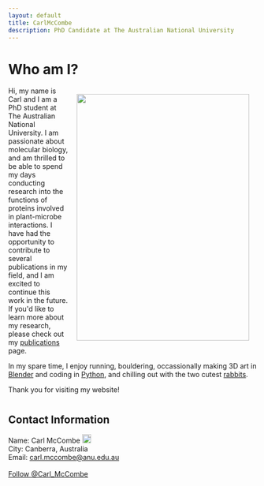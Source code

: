 ```yaml
---
layout: default
title: CarlMcCombe
description: PhD Candidate at The Australian National University
---
```

# Who am I?
<img align="right" style="padding: 15px" width="350" height="500" src="https://carl-mccombe.github.io/assets/images/carl.png" />

Hi, my name is Carl and I am a PhD student at The Australian National University. I am passionate about molecular biology, and am thrilled to be able to spend my days conducting research into the functions of proteins involved in plant-microbe interactions. I have had the opportunity to contribute to several publications in my field, and I am excited to continue this work in the future. If you'd like to learn more about my research, please check out my [publications](publications.md) page. 

In my spare time, I enjoy running, bouldering, occassionally making 3D art in [Blender](blender_renders.md) and coding in [Python](code.md), and chilling out with the two cutest [rabbits](buns.md).

Thank you for visiting my website!
#
#
#
#
## Contact Information
 Name: Carl McCombe
    <a href="https://orcid.org/0000-0001-9347-887">
<img alt="ORCID logo" src="https://info.orcid.org/wp-content/uploads/2019/11/orcid_16x16.png" width="18" height="18" />
</a><br>
    City: Canberra, Australia<br>
    Email: carl.mccombe@anu.edu.au<br>
    <br>
    <a href="https://twitter.com/Carl_McCombe?ref_src=twsrc%5Etfw" class="twitter-follow-button" data-show-count="false">Follow @Carl_McCombe</a><script async src="https://platform.twitter.com/widgets.js" charset="utf-8"></script>

